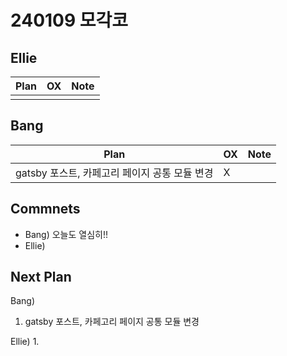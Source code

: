# 240109 모각코

## Ellie

| Plan 	| OX 	| Note 	|
|------	|----	|------	|
|  |    |      	|


## Bang

| Plan 	| OX 	| Note 	|
|------	|----	|------	|
| gatsby 포스트, 카페고리 페이지 공통 모듈 변경  |  X  |      |



## Commnets

 - Bang) 오늘도 열심히!!
 - Ellie) 
 
## Next Plan
 Bang)
 1. gatsby 포스트, 카페고리 페이지 공통 모듈 변경

 Ellie)
 1. 
